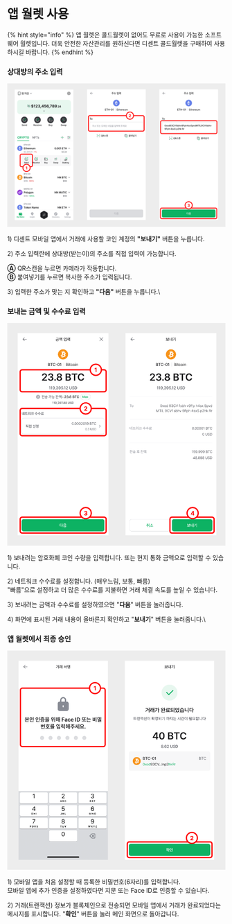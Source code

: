 # 앱 월렛 사용

{% hint style="info" %}
앱 월렛은 콜드월렛이 없어도 무료로 사용이 가능한 소프트웨어 월렛입니다. 더욱 안전한 자산관리를 원하신다면 디센트 콜드월렛을 구매하여 사용하시길 바랍니다.&#x20;
{% endhint %}

### 상대방의 주소 입력

<div align="left"><img src="../../.gitbook/assets/8 (8).png" alt=""></div>

1\) 디센트 모바일 앱에서 거래에 사용할 코인 계정의 **"보내기"** 버튼을 누릅니다.

2\) 주소 입력란에 상대방(받는이)의 주소를 직접 입력이 가능합니다.

&#x20;   **Ⓐ** QR스캔을 누르면 카메라가 작동합니다.\
&#x20;   **Ⓑ** 붙여넣기를 누르면 복사한 주소가 입력됩니다.

3\) 입력한 주소가 맞는 지 확인하고 **"다음"** 버튼을 누릅니다.\


### 보내는 금액 및 수수료 입력

<div align="left"><img src="../../.gitbook/assets/9 (8).png" alt=""></div>

1\) 보내려는 암호화폐 코인 수량을 입력합니다.  또는 현지 통화 금액으로 입력할 수 있습니다.

2\) 네트워크 수수료를 설정합니다. (매우느림, 보통, 빠름)\
&#x20;   "빠름"으로 설정하고 더 많은 수수료를 지불하면 거래 체결 속도를 높일 수 있습니다.

3\) 보내려는 금액과 수수료를 설정하였으면 "**다음**" 버튼을 눌러줍니다.&#x20;

4\) 화면에 표시된 거래 내용이 올바른지 확인하고 "**보내기**" 버튼을 눌러줍니다.\


### 앱 월렛에서 최종 승인

<div align="left"><img src="../../.gitbook/assets/10 (6).png" alt=""></div>

1\) 모바일 앱을 처음 설정할 때 등록한 비밀번호(6자리)를 입력합니다.\
&#x20;   모바일 앱에 추가 인증을 설정하였다면 지문 또는 Face ID로 인증할 수 있습니다.

2\) 거래(트랜잭션) 정보가 블록체인으로 전송되면 모바일 앱에서 거래가 완료되었다는 메시지를 표시합니다. "**확인**" 버튼을 눌러 메인 화면으로 돌아갑니다.

